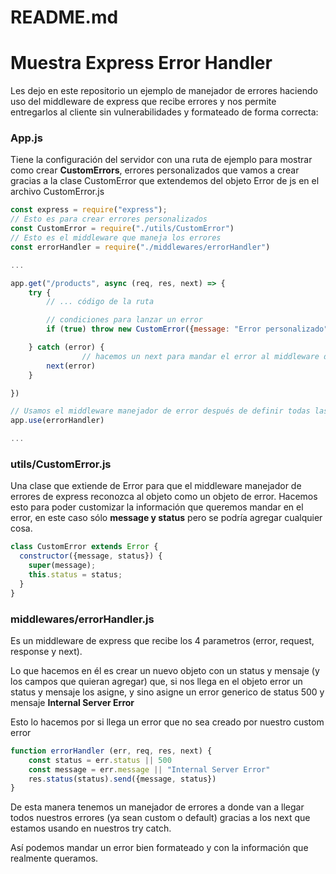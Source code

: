# README.md

# Muestra Express Error Handler

Les dejo en este repositorio un ejemplo de manejador de errores haciendo uso del middleware de express que recibe errores y nos permite entregarlos al cliente sin vulnerabilidades y formateado de forma correcta:

### App.js

Tiene la configuración del servidor con una ruta de ejemplo para mostrar como crear ************CustomErrors************, errores personalizados que vamos a crear gracias a la clase CustomError que extendemos del objeto Error de js en el archivo CustomError.js

```jsx
const express = require("express");
// Esto es para crear errores personalizados
const CustomError = require("./utils/CustomError") 
// Esto es el middleware que maneja los errores
const errorHandler = require("./middlewares/errorHandler")

...

app.get("/products", async (req, res, next) => {
    try {
        // ... código de la ruta

        // condiciones para lanzar un error
        if (true) throw new CustomError({message: "Error personalizado", status: 500})

    } catch (error) {
				// hacemos un next para mandar el error al middleware de errores
        next(error)
    }

})

// Usamos el middleware manejador de error después de definir todas las rutas
app.use(errorHandler)

...
```

### utils/CustomError.js

Una clase que extiende de Error para que el middleware manejador de errores de express reconozca al objeto como un objeto de error. Hacemos esto para poder customizar la información que queremos mandar en el error, en este caso sólo ****************message y status**************** pero se podría agregar cualquier cosa.

```jsx
class CustomError extends Error {
  constructor({message, status}) {
    super(message);
    this.status = status;
  }
}
```

### middlewares/errorHandler.js

Es un middleware de express que recibe los 4 parametros (error, request, response y next).

Lo que hacemos en él es crear un nuevo objeto con un status y mensaje (y los campos que quieran agregar) que, si nos llega en el objeto error un status y mensaje los asigne, y sino asigne un error generico de status 500 y mensaje ****************Internal Server Error****************

Esto lo hacemos por si llega un error que no sea creado por nuestro custom error

```jsx
function errorHandler (err, req, res, next) {
    const status = err.status || 500
    const message = err.message || "Internal Server Error"
    res.status(status).send({message, status})
}
```

De esta manera tenemos un manejador de errores a donde van a llegar todos nuestros errores (ya sean custom o default) gracias a los next que estamos usando en nuestros try catch.

Así podemos mandar un error bien formateado y con la información que realmente queramos.
